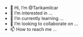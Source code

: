 - 👋 Hi, I’m @Tarikamilcar
- 👀 I’m interested in ...
- 🌱 I’m currently learning ...
- 💞️ I’m looking to collaborate on ...
- 📫 How to reach me ...

<!---
Tarikamilcar/Tarikamilcar is a ✨ special ✨ repository because its `README.md` (this file) appears on your GitHub profile.
You can click the Preview link to take a look at your changes.
--->
